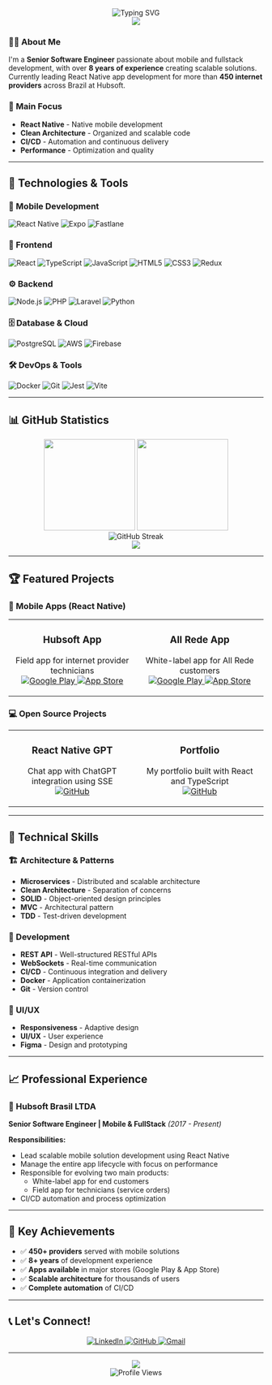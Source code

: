 <div align="center">
  <img src="https://readme-typing-svg.herokuapp.com?font=Fira+Code&weight=500&size=28&pause=1000&color=00D4FF&center=true&vCenter=true&width=435&lines=Hello!+I'm+Maciel+%F0%9F%91%8B;Senior+Software+Engineer;Mobile+Developer;FullStack+Developer;React+Native+Specialist" alt="Typing SVG" />
</div>

<div align="center">
  <img src="https://capsule-render.vercel.app/api?type=waving&color=00D4FF&height=120&section=header"/>
</div>

### 👨‍💻 About Me

I'm a **Senior Software Engineer** passionate about mobile and fullstack development, with over **8 years of experience** creating scalable solutions. Currently leading React Native app development for more than **450 internet providers** across Brazil at Hubsoft.

### 🎯 Main Focus
- **React Native** - Native mobile development
- **Clean Architecture** - Organized and scalable code
- **CI/CD** - Automation and continuous delivery
- **Performance** - Optimization and quality

---

## 🚀 Technologies & Tools

### 📱 Mobile Development
![React Native](https://img.shields.io/badge/React_Native-20232A?style=for-the-badge&logo=react&logoColor=61DAFB)
![Expo](https://img.shields.io/badge/Expo-1B1F23?style=for-the-badge&logo=expo&logoColor=white)
![Fastlane](https://img.shields.io/badge/Fastlane-00F200?style=for-the-badge&logo=fastlane&logoColor=white)

### 🎨 Frontend
![React](https://img.shields.io/badge/React-20232A?style=for-the-badge&logo=react&logoColor=61DAFB)
![TypeScript](https://img.shields.io/badge/TypeScript-007ACC?style=for-the-badge&logo=typescript&logoColor=white)
![JavaScript](https://img.shields.io/badge/JavaScript-F7DF1E?style=for-the-badge&logo=javascript&logoColor=black)
![HTML5](https://img.shields.io/badge/HTML5-E34F26?style=for-the-badge&logo=html5&logoColor=white)
![CSS3](https://img.shields.io/badge/CSS3-1572B6?style=for-the-badge&logo=css3&logoColor=white)
![Redux](https://img.shields.io/badge/Redux-593D88?style=for-the-badge&logo=redux&logoColor=white)

### ⚙️ Backend
![Node.js](https://img.shields.io/badge/Node.js-43853D?style=for-the-badge&logo=node.js&logoColor=white)
![PHP](https://img.shields.io/badge/PHP-777BB4?style=for-the-badge&logo=php&logoColor=white)
![Laravel](https://img.shields.io/badge/Laravel-FF2D20?style=for-the-badge&logo=laravel&logoColor=white)
![Python](https://img.shields.io/badge/Python-3776AB?style=for-the-badge&logo=python&logoColor=white)

### 🗄️ Database & Cloud
![PostgreSQL](https://img.shields.io/badge/PostgreSQL-316192?style=for-the-badge&logo=postgresql&logoColor=white)
![AWS](https://img.shields.io/badge/AWS-232F3E?style=for-the-badge&logo=amazon-aws&logoColor=white)
![Firebase](https://img.shields.io/badge/Firebase-FFCA28?style=for-the-badge&logo=firebase&logoColor=black)

### 🛠️ DevOps & Tools
![Docker](https://img.shields.io/badge/Docker-2496ED?style=for-the-badge&logo=docker&logoColor=white)
![Git](https://img.shields.io/badge/Git-F05032?style=for-the-badge&logo=git&logoColor=white)
![Jest](https://img.shields.io/badge/Jest-C21325?style=for-the-badge&logo=jest&logoColor=white)
![Vite](https://img.shields.io/badge/Vite-646CFF?style=for-the-badge&logo=vite&logoColor=white)

---

## 📊 GitHub Statistics

<div align="center">
  <img height="180em" src="https://github-readme-stats.vercel.app/api?username=macielrsf&show_icons=true&theme=radical&include_all_commits=true&count_private=true&hide=contribs,issues"/>
  <img height="180em" src="https://github-readme-stats.vercel.app/api/top-langs/?username=macielrsf&layout=compact&langs_count=7&theme=radical&hide=html,css"/>
</div>

<div align="center">
  <img src="https://streak-stats.demolab.com/?user=macielrsf&theme=radical&hide_border=true" alt="GitHub Streak" />
</div>

<div align="center">
  <img src="https://github-readme-activity-graph.vercel.app/graph?username=macielrsf&theme=radical&hide_border=true&area=true" />
</div>

---

## 🏆 Featured Projects

### 📱 Mobile Apps (React Native)
<table>
  <tr>
    <td width="50%">
      <h3 align="center">Hubsoft App</h3>
      <p align="center">
        Field app for internet provider technicians
        <br/>
        <a href="https://play.google.com/store/apps/details?id=com.hubsoft_app" target="_blank">
          <img src="https://img.shields.io/badge/Google_Play-414141?style=for-the-badge&logo=google-play&logoColor=white" alt="Google Play" />
        </a>
        <a href="https://apps.apple.com/br/app/hubsoft/id1476554009" target="_blank">
          <img src="https://img.shields.io/badge/App_Store-0D96F6?style=for-the-badge&logo=app-store&logoColor=white" alt="App Store" />
        </a>
      </p>
    </td>
    <td width="50%">
      <h3 align="center">All Rede App</h3>
      <p align="center">
        White-label app for All Rede customers
        <br/>
        <a href="https://play.google.com/store/apps/details?id=com.hubsoft_client_app.allrede" target="_blank">
          <img src="https://img.shields.io/badge/Google_Play-414141?style=for-the-badge&logo=google-play&logoColor=white" alt="Google Play" />
        </a>
        <a href="https://apps.apple.com/br/app/minha-allrede/id1615766177" target="_blank">
          <img src="https://img.shields.io/badge/App_Store-0D96F6?style=for-the-badge&logo=app-store&logoColor=white" alt="App Store" />
        </a>
      </p>
    </td>
  </tr>
</table>

### 💻 Open Source Projects
<table>
  <tr>
    <td width="50%">
      <h3 align="center">React Native GPT</h3>
      <p align="center">
        Chat app with ChatGPT integration using SSE
        <br/>
        <a href="https://github.com/macielrsf/react-native-gpt" target="_blank">
          <img src="https://img.shields.io/badge/GitHub-100000?style=for-the-badge&logo=github&logoColor=white" alt="GitHub" />
        </a>
      </p>
    </td>
    <td width="50%">
      <h3 align="center">Portfolio</h3>
      <p align="center">
        My portfolio built with React and TypeScript
        <br/>
        <a href="https://github.com/macielrsf/portfolio" target="_blank">
          <img src="https://img.shields.io/badge/GitHub-100000?style=for-the-badge&logo=github&logoColor=white" alt="GitHub" />
        </a>
      </p>
    </td>
  </tr>
</table>

---

## 🎯 Technical Skills

### 🏗️ Architecture & Patterns
- **Microservices** - Distributed and scalable architecture
- **Clean Architecture** - Separation of concerns
- **SOLID** - Object-oriented design principles
- **MVC** - Architectural pattern
- **TDD** - Test-driven development

### 🔧 Development
- **REST API** - Well-structured RESTful APIs
- **WebSockets** - Real-time communication
- **CI/CD** - Continuous integration and delivery
- **Docker** - Application containerization
- **Git** - Version control

### 🎨 UI/UX
- **Responsiveness** - Adaptive design
- **UI/UX** - User experience
- **Figma** - Design and prototyping

---

## 📈 Professional Experience

### 🏢 Hubsoft Brasil LTDA
**Senior Software Engineer | Mobile & FullStack** *(2017 - Present)*

**Responsibilities:**
- Lead scalable mobile solution development using React Native
- Manage the entire app lifecycle with focus on performance
- Responsible for evolving two main products:
  - White-label app for end customers
  - Field app for technicians (service orders)
- CI/CD automation and process optimization

---

## 🌟 Key Achievements

- ✅  **450+ providers** served with mobile solutions
- ✅  **8+ years** of development experience
- ✅  **Apps available** in major stores (Google Play & App Store)
- ✅  **Scalable architecture** for thousands of users
- ✅  **Complete automation** of CI/CD

---

## 📞 Let's Connect!

<div align="center">
  <a href="https://linkedin.com/in/macielrsf" target="_blank">
    <img src="https://img.shields.io/badge/LinkedIn-0077B5?style=for-the-badge&logo=linkedin&logoColor=white" alt="LinkedIn" />
  </a>
  <a href="https://github.com/macielrsf" target="_blank">
    <img src="https://img.shields.io/badge/GitHub-100000?style=for-the-badge&logo=github&logoColor=white" alt="GitHub" />
  </a>
  <a href="mailto:macielrsf@gmail.com">
    <img src="https://img.shields.io/badge/Gmail-D14836?style=for-the-badge&logo=gmail&logoColor=white" alt="Gmail" />
  </a>
</div>

---

<div align="center">
  <img src="https://capsule-render.vercel.app/api?type=waving&color=00D4FF&height=120&section=footer"/>
</div>

<div align="center">
  <img src="https://komarev.com/ghpvc/?username=macielrsf&style=flat-square&color=00D4FF" alt="Profile Views" />
</div>
